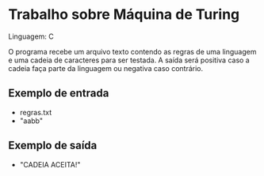 # Trabalho sobre Máquina de Turing

Linguagem: C

O programa recebe um arquivo texto contendo as regras de uma linguagem e uma cadeia de caracteres para ser testada. A saída será positiva caso a cadeia faça parte da linguagem ou negativa caso contrário.

## Exemplo de entrada
* regras.txt
* "aabb"
## Exemplo de saída
* "CADEIA ACEITA!"
